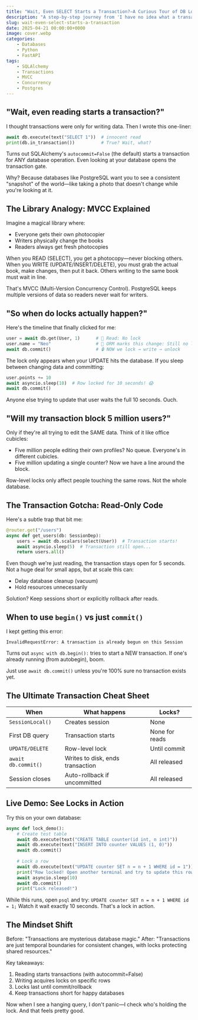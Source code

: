 ```yaml
---
title: "Wait, Even SELECT Starts a Transaction?—A Curious Tour of DB Locks, MVCC, and SQLAlchemy's 'Magic' Sessions"
description: "A step‑by‑step journey from 'I have no idea what a transaction really does' to 'I can reason about row‑level locks and auto‑begin like a pro,' using simple code, real‑life analogies, and plenty of aha‑moments."
slug: wait-even-select-starts-a-transaction
date: 2025-04-21 00:00:00+0000
image: cover.webp
categories:
    - Databases
    - Python
    - FastAPI
tags:
    - SQLAlchemy
    - Transactions
    - MVCC
    - Concurrency
    - Postgres
---
```


## "Wait, even reading starts a transaction?"

I thought transactions were only for writing data. Then I wrote this one-liner:

```python
await db.execute(text("SELECT 1"))  # innocent read
print(db.in_transaction())          # True? Wait, what?
```

Turns out SQLAlchemy's `autocommit=False` (the default) starts a transaction for ANY database operation. Even looking at your database opens the transaction gate.

Why? Because databases like PostgreSQL want you to see a consistent "snapshot" of the world—like taking a photo that doesn't change while you're looking at it.

## The Library Analogy: MVCC Explained

Imagine a magical library where:

- Everyone gets their own photocopier
- Writers physically change the books
- Readers always get fresh photocopies

When you READ (SELECT), you get a photocopy—never blocking others.
When you WRITE (UPDATE/INSERT/DELETE), you must grab the actual book, make changes, then put it back. Others writing to the same book must wait in line.

That's MVCC (Multi-Version Concurrency Control). PostgreSQL keeps multiple versions of data so readers never wait for writers.

## "So when do locks actually happen?"

Here's the timeline that finally clicked for me:

```python
user = await db.get(User, 1)      # 👀 Read: No lock
user.name = "Neo"                 # 📝 ORM marks this change: Still no lock!
await db.commit()                 # 🔒 NOW we lock → write → unlock
```

The lock only appears when your UPDATE hits the database. If you sleep between changing data and committing:

```python
user.points += 10
await asyncio.sleep(10)  # Row locked for 10 seconds! 😱
await db.commit()
```

Anyone else trying to update that user waits the full 10 seconds. Ouch.

## "Will my transaction block 5 million users?"

Only if they're all trying to edit the SAME data. Think of it like office cubicles:

- Five million people editing their own profiles? No queue. Everyone's in different cubicles.
- Five million updating a single counter? Now we have a line around the block.

Row-level locks only affect people touching the same rows. Not the whole database.

## The Transaction Gotcha: Read-Only Code

Here's a subtle trap that bit me:

```python
@router.get("/users")
async def get_users(db: SessionDep):
    users = await db.scalars(select(User))  # Transaction starts!
    await asyncio.sleep(5)  # Transaction still open...
    return users.all()
```

Even though we're just reading, the transaction stays open for 5 seconds. Not a huge deal for small apps, but at scale this can:

- Delay database cleanup (vacuum)
- Hold resources unnecessarily

Solution? Keep sessions short or explicitly rollback after reads.

## When to use `begin()` vs just `commit()`

I kept getting this error:

```console
InvalidRequestError: A transaction is already begun on this Session
```

Turns out `async with db.begin():` tries to start a NEW transaction. If one's already running (from autobegin), boom.

Just use `await db.commit()` unless you're 100% sure no transaction exists yet.

## The Ultimate Transaction Cheat Sheet

| When | What happens | Locks? |
|------|-------------|--------|
| `SessionLocal()` | Creates session | None |
| First DB query | Transaction starts | None for reads |
| `UPDATE/DELETE` | Row-level lock | Until commit |
| `await db.commit()` | Writes to disk, ends transaction | All released |
| Session closes | Auto-rollback if uncommitted | All released |

## Live Demo: See Locks in Action

Try this on your own database:

```python
async def lock_demo():
    # Create test table
    await db.execute(text("CREATE TABLE counter(id int, n int)"))
    await db.execute(text("INSERT INTO counter VALUES (1, 0)"))
    await db.commit()
    
    # Lock a row
    await db.execute(text("UPDATE counter SET n = n + 1 WHERE id = 1"))
    print("Row locked! Open another terminal and try to update this row...")
    await asyncio.sleep(10)
    await db.commit()
    print("Lock released!")
```

While this runs, open `psql` and try: `UPDATE counter SET n = n + 1 WHERE id = 1;`
Watch it wait exactly 10 seconds. That's a lock in action.

## The Mindset Shift

Before: "Transactions are mysterious database magic."
After: "Transactions are just temporal boundaries for consistent changes, with locks protecting shared resources."

Key takeaways:

1. Reading starts transactions (with autocommit=False)
2. Writing acquires locks on specific rows
3. Locks last until commit/rollback
4. Keep transactions short for happy databases

Now when I see a hanging query, I don't panic—I check who's holding the lock. And that feels pretty good.

